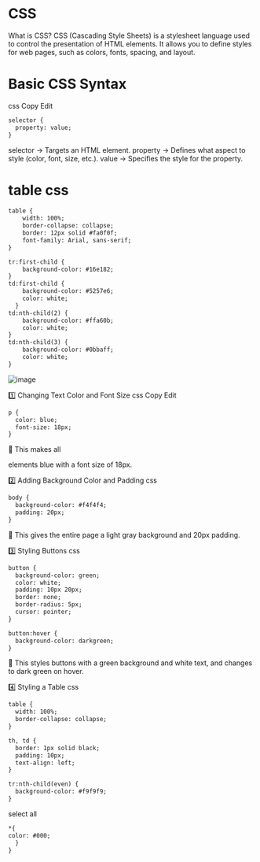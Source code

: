 # CSS

What is CSS?
CSS (Cascading Style Sheets) is a stylesheet language used to control the presentation of HTML elements. It allows you to define styles for web pages, such as colors, fonts, spacing, and layout.

# Basic CSS Syntax
css
Copy
Edit
```html
selector {
  property: value;
}
```
selector → Targets an HTML element.
property → Defines what aspect to style (color, font, size, etc.).
value → Specifies the style for the property.

# table css 
```html
table {
    width: 100%;
    border-collapse: collapse;
    border: 12px solid #fa0f0f;
    font-family: Arial, sans-serif;
}

tr:first-child {
    background-color: #16e182;
}
td:first-child {
    background-color: #5257e6;
    color: white;
  }
td:nth-child(2) {
    background-color: #ffa60b;
    color: white;
}
td:nth-child(3) {
    background-color: #0bbaff;
    color: white;
}
```
![image](https://github.com/user-attachments/assets/fd7fd9cc-c6bd-456c-9174-31876e050d14)


1️⃣ Changing Text Color and Font Size
css
Copy
Edit
```html
p {
  color: blue;
  font-size: 18px;
}
```
🔹 This makes all <p> elements blue with a font size of 18px.

2️⃣ Adding Background Color and Padding
css

```html
body {
  background-color: #f4f4f4;
  padding: 20px;
}
```
🔹 This gives the entire page a light gray background and 20px padding.

3️⃣ Styling Buttons
css
```html
button {
  background-color: green;
  color: white;
  padding: 10px 20px;
  border: none;
  border-radius: 5px;
  cursor: pointer;
}

button:hover {
  background-color: darkgreen;
}
```
🔹 This styles buttons with a green background and white text, and changes to dark green on hover.

4️⃣ Styling a Table
css
```html
table {
  width: 100%;
  border-collapse: collapse;
}

th, td {
  border: 1px solid black;
  padding: 10px;
  text-align: left;
}

tr:nth-child(even) {
  background-color: #f9f9f9;
}

```
select all 

```html
*{
color: #000;
  }
}


